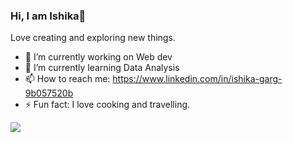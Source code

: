 ### Hi, I am Ishika👋
Love creating and exploring new things.

- 🔭 I’m currently working on Web dev
- 🌱 I’m currently learning Data Analysis
- 📫 How to reach me: https://www.linkedin.com/in/ishika-garg-9b057520b
- ⚡ Fun fact: I love cooking and travelling.
<img src="https://github-readme-stats.vercel.app/api?username=iamishika&&show_icons=true&title_color=ffffff&icon_color=bb2acf&text_color=daf7dc&bg_color=151515">
